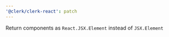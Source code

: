 ```yaml
---
'@clerk/clerk-react': patch
---
```


Return components as `React.JSX.Element` instead of `JSX.Element`

